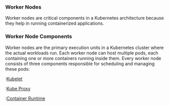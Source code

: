 ### Worker Nodes

Worker nodes are critical components in a Kubernetes architecture because they help in running containerized applications.

### Worker Node Components

Worker nodes are the primary execution units in a Kubernetes cluster where the actual workloads run. Each worker node can host multiple pods, each containing one or more containers running inside them. Every worker node consists of three components responsible for scheduling and managing these pods:

:[Kubelet](../02-Components/Worker-Nodes/Kubelet.md)

:[Kube Proxy](../02-Components/Worker-Nodes/Kube-Proxy.md)

:[Container Runtime](../02-Components/Worker-Nodes/Container-Runtime.md)
